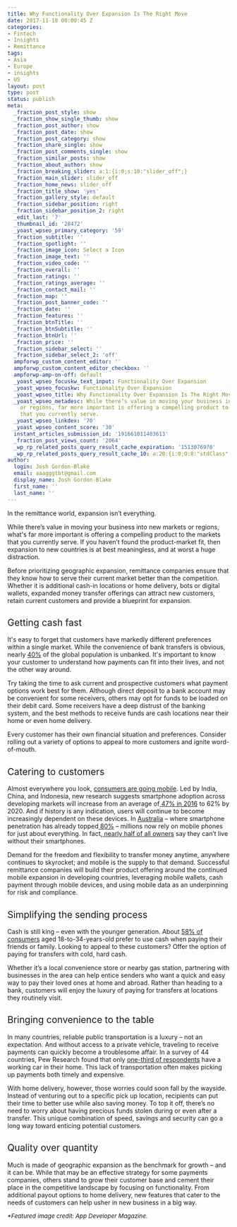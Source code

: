 ```yaml
---
title: Why Functionality Over Expansion Is The Right Move
date: 2017-11-18 00:00:45 Z
categories:
- Fintech
- Insights
- Remittance
tags:
- Asia
- Europe
- insights
- US
layout: post
type: post
status: publish
meta:
  _fraction_post_style: show
  _fraction_show_single_thumb: show
  _fraction_post_author: show
  _fraction_post_date: show
  _fraction_post_category: show
  _fraction_share_single: show
  _fraction_post_comments_single: show
  _fraction_similar_posts: show
  _fraction_about_author: show
  _fraction_breaking_slider: a:1:{i:0;s:10:"slider_off";}
  _fraction_main_slider: slider_off
  _fraction_home_news: slider_off
  _fraction_title_show: 'yes'
  _fraction_gallery_style: default
  _fraction_sidebar_position: right
  _fraction_sidebar_position_2: right
  _edit_last: '7'
  _thumbnail_id: '28472'
  _yoast_wpseo_primary_category: '59'
  _fraction_subtitle: ''
  _fraction_spotlight: ''
  _fraction_image_icon: Select a Icon
  _fraction_image_text: ''
  _fraction_video_code: ''
  _fraction_overall: ''
  _fraction_ratings: ''
  _fraction_ratings_average: ''
  _fraction_contact_mail: ''
  _fraction_map: ''
  _fraction_post_banner_code: ''
  _fraction_date: ''
  _fraction_features: ''
  _fraction_btnTitle: ''
  _fraction_btnSubtitle: ''
  _fraction_btnUrl: ''
  _fraction_price: ''
  _fraction_sidebar_select: ''
  _fraction_sidebar_select_2: 'off'
  ampforwp_custom_content_editor: ''
  ampforwp_custom_content_editor_checkbox: ''
  ampforwp-amp-on-off: default
  _yoast_wpseo_focuskw_text_input: Functionality Over Expansion
  _yoast_wpseo_focuskw: Functionality Over Expansion
  _yoast_wpseo_title: Why Functionality Over Expansion Is The Right Move
  _yoast_wpseo_metadesc: While there’s value in moving your business into new markets
    or regions, far more important is offering a compelling product to the markets
    that you currently serve.
  _yoast_wpseo_linkdex: '70'
  _yoast_wpseo_content_score: '30'
  instant_articles_submission_id: '191661011403613'
  _fraction_post_views_count: '2064'
  _wp_rp_related_posts_query_result_cache_expiration: '1513076970'
  _wp_rp_related_posts_query_result_cache_10: a:20:{i:0;O:8:"stdClass":2:{s:7:"post_id";s:5:"21122";s:5:"score";s:16:"82.3107089751669";}i:1;O:8:"stdClass":2:{s:7:"post_id";s:5:"19701";s:5:"score";s:17:"78.63742930415907";}i:2;O:8:"stdClass":2:{s:7:"post_id";s:5:"19886";s:5:"score";s:17:"74.03371592997709";}i:3;O:8:"stdClass":2:{s:7:"post_id";s:4:"9049";s:5:"score";s:17:"72.50897836531745";}i:4;O:8:"stdClass":2:{s:7:"post_id";s:5:"19183";s:5:"score";s:17:"71.77593294286271";}i:5;O:8:"stdClass":2:{s:7:"post_id";s:5:"20239";s:5:"score";s:17:"71.47038451725494";}i:6;O:8:"stdClass":2:{s:7:"post_id";s:5:"16877";s:5:"score";s:17:"70.00650270540889";}i:7;O:8:"stdClass":2:{s:7:"post_id";s:5:"16913";s:5:"score";s:17:"68.61319460565048";}i:8;O:8:"stdClass":2:{s:7:"post_id";s:5:"26410";s:5:"score";s:17:"66.71445349755624";}i:9;O:8:"stdClass":2:{s:7:"post_id";s:5:"12938";s:5:"score";s:17:"66.26698865234792";}i:10;O:8:"stdClass":2:{s:7:"post_id";s:5:"27842";s:5:"score";s:17:"65.86486217954625";}i:11;O:8:"stdClass":2:{s:7:"post_id";s:5:"26991";s:5:"score";s:17:"65.84476100728976";}i:12;O:8:"stdClass":2:{s:7:"post_id";s:5:"17512";s:5:"score";s:17:"65.29010353191102";}i:13;O:8:"stdClass":2:{s:7:"post_id";s:5:"21136";s:5:"score";s:16:"65.0885197945783";}i:14;O:8:"stdClass":2:{s:7:"post_id";s:5:"28200";s:5:"score";s:17:"64.93446124287166";}i:15;O:8:"stdClass":2:{s:7:"post_id";s:5:"21859";s:5:"score";s:17:"64.55975679713968";}i:16;O:8:"stdClass":2:{s:7:"post_id";s:5:"26372";s:5:"score";s:16:"63.8196836556166";}i:17;O:8:"stdClass":2:{s:7:"post_id";s:5:"15597";s:5:"score";s:17:"63.78875827497214";}i:18;O:8:"stdClass":2:{s:7:"post_id";s:5:"15366";s:5:"score";s:18:"63.678242809807045";}i:19;O:8:"stdClass":2:{s:7:"post_id";s:5:"25037";s:5:"score";s:18:"63.491640913677955";}}
author:
  login: Josh Gordon-Blake
  email: aaagggtbt@gmail.com
  display_name: Josh Gordon-Blake
  first_name: ''
  last_name: ''
---
```


<p><span style="font-weight: 400;">In the remittance world, expansion isn’t everything.</span></p>
<p><span style="font-weight: 400;">While there’s value in moving your business into new markets or regions, what's far more important is offering a compelling product to the markets that you currently serve. If you haven’t found the product-market fit, then expansion to new countries is at best meaningless, and at worst a huge distraction.</span></p>
<p><span style="font-weight: 400;">Before prioritizing geographic expansion, remittance companies ensure that they know how to serve their current market better than the competition. Whether it is additional cash-in locations or home delivery, bots or digital wallets, expanded money transfer offerings can attract new customers, retain current customers and provide a blueprint for expansion.</span></p>
<h2><span style="font-weight: 400;">Getting cash fast</span></h2>
<p><span style="font-weight: 400;">It's easy to forget that customers have markedly different preferences within a single market. While the convenience of bank transfers is obvious, nearly </span><a href="https://www.worldpaymentsreport.com/"><span style="font-weight: 400;">40%</span></a><span style="font-weight: 400;"> of the global population is unbanked. It's important to know your customer to understand how payments can fit into their lives, and not the other way around.</span></p>
<p><span style="font-weight: 400;">Try taking the time to ask current and prospective customers what payment options work best for them. Although direct deposit to a bank account may be convenient for some receivers, others may opt for funds to be loaded on their debit card. Some receivers have a deep distrust of the banking system, and the best methods to receive funds are cash locations near their home or even home delivery.</span></p>
<p><span style="font-weight: 400;">Every customer has their own financial situation and preferences. Consider rolling out a variety of options to appeal to more customers and ignite word-of-mouth.</span></p>
<h2><span style="font-weight: 400;">Catering to customers</span></h2>
<p><span style="font-weight: 400;">Almost everywhere you look, </span><a href="https://letstalkpayments.com/we-live-in-a-mobile-first-world/"><span style="font-weight: 400;">consumers are going mobile</span></a><span style="font-weight: 400;">. Led by India, China, and Indonesia, new research suggests smartphone adoption across developing markets will increase from an average of</span><a href="https://www.gsmaintelligence.com/research/2017/02/smartphones-now-account-for-half-the-worlds-mobile-connections%20%20/600/"> <span style="font-weight: 400;">47% in 2016</span></a><span style="font-weight: 400;"> to 62% by 2020. And if history is any indication, users will continue to become increasingly dependent on these devices. In </span><a href="https://letstalkpayments.com/australia-one-of-the-fastest-growing-fintech-markets/"><span style="font-weight: 400;">Australia</span></a><span style="font-weight: 400;"> – where smartphone penetration has already topped</span><a href="http://landing.deloitte.com.au/rs/761-IBL-328/images/tmt-mobile-consumer-2016-final-report-101116.pdf"> <span style="font-weight: 400;">80%</span></a><span style="font-weight: 400;"> – millions now rely on mobile phones for just about everything. In fact,</span><a href="http://www.roymorgan.com/findings/6857-smartphone-owners-who-cannot-live-without-them-australia-march-2016-201606200903"> <span style="font-weight: 400;">nearly half of all owners</span></a><span style="font-weight: 400;"> say they can’t live w</span><span style="font-weight: 400;">ithout their smartphones.</span></p>
<p><span style="font-weight: 400;">Demand for the freedom and flexibility to transfer money anytime, anywhere continues to skyrocket; and mobile is the supply to that demand. Successful remittance companies will build their product offering around the continued mobile expansion in developing countries, leveraging mobile wallets, cash payment through mobile devices, and using mobile data as an underpinning for risk and compliance.</span></p>
<h2><span style="font-weight: 400;">Simplifying the sending process</span></h2>
<p><span style="font-weight: 400;">Cash is still king – even with the younger generation. About </span><a href="https://www.gobankingrates.com/net-worth/millennials-still-prefer-paid-cash/"><span style="font-weight: 400;">58% of consumers</span></a><span style="font-weight: 400;"> aged 18-to-34-years-old prefer to use cash when paying their friends or family. Looking to appeal to these customers? Offer the option of paying for transfers with cold, hard cash.</span></p>
<p><span style="font-weight: 400;">Whether it’s a local convenience store or nearby gas station, partnering with businesses in the area can help entice senders who want a quick and easy way to pay their loved ones at home and abroad. Rather than heading to a bank, customers will enjoy the luxury of paying for transfers at locations they routinely visit.</span></p>
<h2><span style="font-weight: 400;">Bringing convenience to the table</span></h2>
<p><span style="font-weight: 400;">In many countries, reliable public transportation is a luxury – not an expectation. And without access to a private vehicle, traveling to receive payments can quickly become a troublesome affair. In a survey of 44 countries, Pew Research found that only </span><a href="http://www.pewresearch.org/fact-tank/2015/04/16/car-bike-or-motorcycle-depends-on-where-you-live/"><span style="font-weight: 400;">one-third of respondents</span></a><span style="font-weight: 400;"> have a working car in their home. This lack of transportation often makes picking up payments both timely and expensive.</span></p>
<p><span style="font-weight: 400;">With home delivery, however, those worries could soon fall by the wayside. Instead of venturing out to a specific pick up location, recipients can put their time to better use while also saving money. To top it off, there’s no need to worry about having precious funds stolen during or even after a transfer. This unique combination of speed, savings and security can go a long way toward enticing potential customers.</span></p>
<h2><span style="font-weight: 400;">Quality over quantity</span></h2>
<p><span style="font-weight: 400;">Much is made of geographic expansion as the benchmark for growth – and it can be. While that may be an effective strategy for some payments companies, others stand to grow their customer base and cement their place in the competitive landscape by focusing on functionality. From additional payout options to home delivery, new features that cater to the needs of customers can help usher in new business in a big way.</span></p>
<p><span style="font-size: 10pt;"><i><span style="font-weight: 400;">*Featured image credit: App Developer Magazine.</span></i></span></p>
